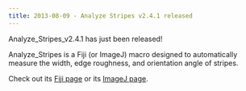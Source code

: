 ```yaml
---
title: 2013-08-09 - Analyze Stripes v2.4.1 released
---
```


Analyze\_Stripes\_v2.4.1 has just been released!

Analyze\_Stripes is a Fiji (or ImageJ) macro designed to automatically measure the width, edge roughness, and orientation angle of stripes.

Check out its [Fiji page](https://fiji.sc/Analyze_Stripes) or its [ImageJ page](http://imagejdocu.list.lu/doku.php?id=macro:analyze_stripes).


